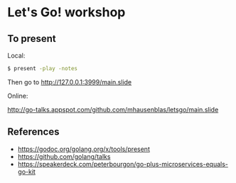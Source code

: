 # Let's Go! workshop

## To present

Local:

```bash
$ present -play -notes
```

Then go to http://127.0.0.1:3999/main.slide


Online:

http://go-talks.appspot.com/github.com/mhausenblas/letsgo/main.slide


## References

- https://godoc.org/golang.org/x/tools/present
- https://github.com/golang/talks
- https://speakerdeck.com/peterbourgon/go-plus-microservices-equals-go-kit
